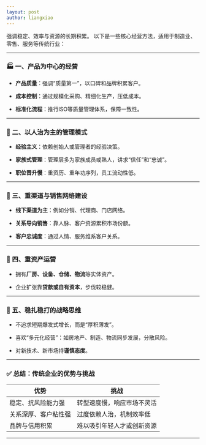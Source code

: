 ```yaml
---
layout: post
author: liangxiao
---
```


强调稳定、效率与资源的长期积累。
以下是一些核心经营方法，适用于制造业、零售、服务等传统行业：

---

### 🏭 一、产品为中心的经营

- **产品质量**：强调“质量第一”，以口碑和品牌积累客户。
    
- **成本控制**：通过规模化采购、精细化生产，压低成本。
    
- **标准化流程**：推行ISO等质量管理体系，保障一致性。
    

---

### 👔 二、以人治为主的管理模式

- **经验主义**：依赖创始人或管理者的经验决策。
    
- **家族式管理**：管理层多为家族成员或熟人，讲求“信任”和“忠诚”。
    
- **职位晋升慢**：重资历、重年功序列，员工流动性低。
    

---

### 🧾 三、重渠道与销售网络建设

- **线下渠道为主**：例如分销、代理商、门店网络。
    
- **关系导向销售**：靠人脉、客户资源累积市场份额。
    
- **客户忠诚度**：通过人情、服务维系客户关系。
    

---

### 🧱 四、重资产运营

- 拥有**厂房、设备、仓储、物流**等实体资产。
    
- 企业扩张靠**贷款或自有资本**，步伐较稳健。
    

---

### 💼 五、稳扎稳打的战略思维

- 不追求短期爆发式增长，而是“厚积薄发”。
    
- 喜欢“多元化经营”：如房地产、制造、物流同步发展，分散风险。
    
- 对新技术、新市场持**谨慎态度**。
    

---

### ✅ 总结：传统企业的优势与挑战

|优势|挑战|
|---|---|
|稳定、抗风险能力强|转型速度慢，响应市场不灵活|
|关系深厚、客户粘性强|过度依赖人治，机制效率低|
|品牌与信用积累|难以吸引年轻人才或创新资源|

---




